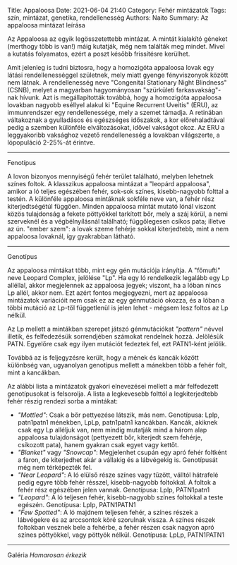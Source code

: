 Title: Appaloosa
Date: 2021-06-04 21:40
Category: Fehér mintázatok
Tags: szín, mintázat, genetika, rendellenesség
Authors: Naito
Summary: Az appaloosa mintázat leírása

Az Appaloosa az egyik legösszetettebb mintázat. A mintát kialakító géneket (merthogy több is van!) máig kutatják, még nem találták meg mindet. Mivel a kutatás folyamatos, ezért a poszt később frissítésre kerülhet.

Amit jelenleg is tudni biztosra, hogy a homozigóta appaloosa lovak egy látási rendellenességgel születnek, mely miatt gyenge fényviszonyok között nem látnak. A rendellenesség neve "Congenital Stationary Night Blindness" (CSNB), melyet a magyarban hagyományosan "szürkületi farkasvakság"-nak hívunk. Azt is megállapították továbbá, hogy a homozigóta appaloosa lovakban nagyobb eséllyel alakul ki "Equine Recurrent Uveitis" (ERU), az immunrendszer egy rendellenessége, mely a szemet támadja. A retinában váltakoznak a gyulladásos és egészséges időszakok, a kor előrehaladtával pedig a szemben különféle elváltozásokat, idővel vakságot okoz. Az ERU a leggyakoribb vaksághoz vezető rendellenesség a lovakban világszerte, a lópopuláció 2-25%-át érintve.
***
Fenotípus

A lovon bizonyos mennyiségű fehér terület található, melyben lehetnek színes foltok. A klasszikus appaloosa mintázat a "leopárd appaloosa", amikor a ló teljes egészében fehér, sok-sok színes, kisebb-nagyobb folttal a testén. A különféle appaloosa mintáknak sokféle neve van, a fehér rész kiterjedtségétúl függően. Minden appaloosa mintát mutató lónál viszont közös tulajdonság a fekete pöttyökkel tarkított bőr, mely a száj körül, a nemi szerveknél és a végbélnyílásnál található; függőlegesen csíkos pata; illetve az ún. "ember szem": a lovak szeme fehérje sokkal kiterjedtebb, mint a nem appaloosa lovaknál, így gyakrabban látható.
***
Genotípus

Az appaloosa mintákat több, mint egy gén mutációja irányítja. A "főmufti" neve Leopard Complex, jelölése "Lp". Ha egy ló rendelkezik legalább egy Lp alléllal, akkor megjelennek az appaloosa jegyek; viszont, ha a lóban nincs Lp allél, akkor nem. Ezt azért fontos megjegyezni, mert az appaloosa mintázatok variációit nem csak ez az egy génmutáció okozza, és a lóban a többi mutáció az Lp-től függetlenül is jelen lehet - mégsem lesz foltos az Lp nélkül.

Az Lp mellett a mintákban szerepet játszó génmutációkat <span title="ford.: mintázat" style="cursor: help">_"pattern"_</span> névvel illetik, és felfedezésük sorrendjében számokat rendelnek hozzá. Jelölésük PATN. Egyelőre csak egy ilyen mutációt fedeztek fel, ezt PATN1-ként jelölik.

Továbbá az is feljegyzésre került, hogy a mének és kancák között különbség van, ugyanolyan genotípus mellett a mánekben több a fehér folt, mint a kancákban.

Az alábbi lista a mintázatok gyakori elnevezései mellett a már felfedezett genotípusokat is felsorolja. A lista a legkevesebb folttól a legkiterjedtebb fehér részig rendezi sorba a mintákat:

 - <span title="ford.: pettyes" style="cursor: help">_"Mottled"_</span>: Csak a bőr pettyezése látszik, más nem. Genotípusa: Lplp, patn1patn1 ménekben, LpLp, patn1patn1 kancákban. Kancák, akiknek csak egy Lp alléljuk van, nem mindig mutatják mind a három alap appaloosa tulajdonságot (pettyezett bőr, kiterjedt szem fehérje, csíkozott pata), hanem gyakran csak egyet vagy kettőt.
 - <span title="ford.: takaró" style="cursor: help">_"Blanket"_</span> vagy <span title="ford.: hósapkás" style="cursor: help">_"Snowcap"_</span>: Megjelenhet csupán egy apró fehér foltként a faron, de kiterjedhet akár a vállakig és a lábvégekig is. Genotípusát még nem térképezték fel.
 - <span title="ford.: majdnem leopárd" style="cursor: help">_"Near Leopard"_</span>: A ló elülső része színes vagy tűzött, válltól hátrafelé pedig egyre több fehér résszel, kisebb-nagyobb foltokkal. A foltok a fehér rész egészében jelen vannak. Genotípusa: Lplp, PATN1patn1
 - <span title="ford.: leopárd" style="cursor: help">_"Leopard"_</span>: A ló teljesen fehér, kisebb-nagyobb színes foltokkal a teste egészén. Genotípusa: Lplp, PATN1PATN1
 - <span title="ford.: néhány foltos" style="cursor: help">_"Few Spotted"_</span>: A ló majdnem teljesen fehér, a színes részek a lábvégekre és az arccsontok köré szorulnak vissza. A színes részek foltokban vesznek bele a fehérbe, a fehér részen csak nagyon apró színes pöttyökkel, vagy pöttyök nélkül. Genotípusa: LpLp, PATN1PATN1
***
Galéria
*Hamarosan érkezik*

